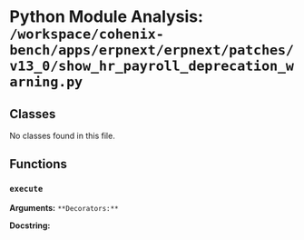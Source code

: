 # Python Module Analysis: `/workspace/cohenix-bench/apps/erpnext/erpnext/patches/v13_0/show_hr_payroll_deprecation_warning.py`

## Classes

No classes found in this file.


## Functions

### `execute`
**Arguments:** ``
**Decorators:** ``

**Docstring:**
```

```

